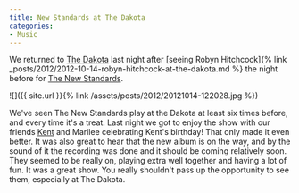 ```yaml
---
title: New Standards at The Dakota
categories:
- Music
---
```


We returned to [The Dakota](http://dakotacooks.com) last night after [seeing Robyn Hitchcock]{% link _posts/2012/2012-10-14-robyn-hitchcock-at-the-dakota.md %} the night before for [The New Standards](http://www.thenewstandards.com).

![]({{ site.url }}{% link /assets/posts/2012/20121014-122028.jpg %})

We've seen The New Standards play at the Dakota at least six times before, and every time it's a treat. Last night we got to enjoy the show with our friends [Kent](http://thetangens.net) and Marilee celebrating Kent's birthday! That only made it even better. It was also great to hear that the new album is on the way, and by the sound of it the recording was done and it should be coming relatively soon. They seemed to be really on, playing extra well together and having a lot of fun. It was a great show. You really shouldn't pass up the opportunity to see them, especially at The Dakota.
